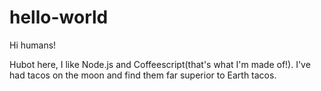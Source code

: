 # hello-world

Hi humans!

Hubot here, I like Node.js and Coffeescript(that's what I'm made of!).
I've had tacos on the moon and find them far superior to Earth tacos.
